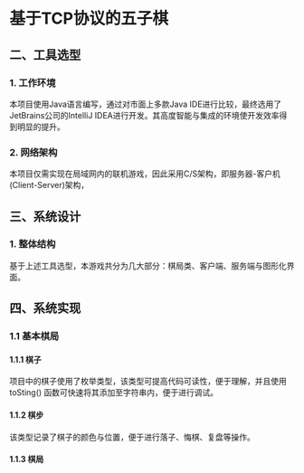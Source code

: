 # 基于TCP协议的五子棋

## 二、工具选型

### 1. 工作环境

本项目使用Java语言编写，通过对市面上多款Java IDE进行比较，最终选用了JetBrains公司的IntelliJ IDEA进行开发。其高度智能与集成的环境使开发效率得到明显的提升。

### 2. 网络架构

本项目仅需实现在局域网内的联机游戏，因此采用C/S架构，即服务器-客户机(Client-Server)架构，

## 三、系统设计

### 1. 整体结构

基于上述工具选型，本游戏共分为几大部分：棋局类、客户端、服务端与图形化界面。

## 四、系统实现

### 1.1 基本棋局

#### 1.1.1 棋子

项目中的棋子使用了枚举类型，该类型可提高代码可读性，便于理解，并且使用 toSting() 函数可快速将其添加至字符串内，便于进行调试。

#### 1.1.2 棋步

该类型记录了棋子的颜色与位置，便于进行落子、悔棋、复盘等操作。

#### 1.1.3 棋局

